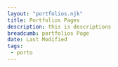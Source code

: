 ```yaml
---
layout: "portfolios.njk"
title: Portfolios Pages
description: this is descriptions
breadcumb: portfolios Page
date: Last Modified
tags: 
 - porto
---
```


